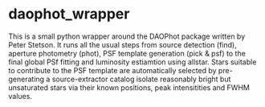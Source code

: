 # daophot_wrapper

This is a small python wrapper around the DAOPhot package written by Peter Stetson. It runs all the usual steps from source detection (find), aperture photometry (phot), PSF template generation (pick & psf) to the final global PSf fitting and luminosity estiamtion using allstar.
Stars suitable to contribute to the PSF template are automatically selected by pre-generating a source-extractor catalog isolate reasonably bright but unsaturated stars via their known positions, peak intensitities and FWHM values.
